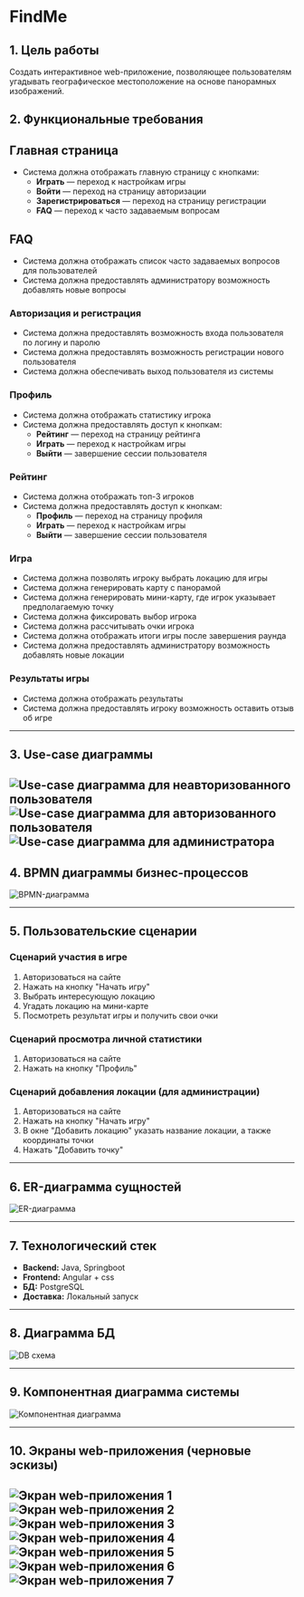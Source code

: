 # FindMe

## 1. Цель работы
Создать интерактивное web-приложение, позволяющее пользователям угадывать географическое местоположение на основе панорамных изображений.

## 2. Функциональные требования

## Главная страница
- Система должна отображать главную страницу с кнопками:
  - **Играть** — переход к настройкам игры
  - **Войти** — переход на страницу авторизации
  - **Зарегистрироваться** — переход на страницу регистрации
  - **FAQ** — переход к часто задаваемым вопросам

## FAQ
- Система должна отображать список часто задаваемых вопросов для пользователей
- Система должна предоставлять администратору возможность добавлять новые вопросы

### Авторизация и регистрация
- Система должна предоставлять возможность входа пользователя по логину и паролю
- Система должна предоставлять возможность регистрации нового пользователя
- Система должна обеспечивать выход пользователя из системы

### Профиль
- Система должна отображать статистику игрока
- Система должна предоставлять доступ к кнопкам:
  - **Рейтинг** — переход на страницу рейтинга
  - **Играть** — переход к настройкам игры
  - **Выйти** — завершение сессии пользователя

### Рейтинг
- Система должна отображать топ-3 игроков
- Система должна предоставлять доступ к кнопкам:
  - **Профиль** — переход на страницу профиля
  - **Играть** — переход к настройкам игры
  - **Выйти** — завершение сессии пользователя

### Игра
- Система должна позволять игроку выбрать локацию для игры
- Система должна генерировать карту с панорамой
- Система должна генерировать мини-карту, где игрок указывает предполагаемую точку
- Система должна фиксировать выбор игрока
- Система должна рассчитывать очки игрока
- Система должна отображать итоги игры после завершения раунда
- Система должна предоставлять администратору возможность добавлять новые локации

### Результаты игры
- Система должна отображать результаты
- Система должна предоставлять игроку возможность оставить отзыв об игре
---

## 3. Use-case диаграммы  
![Use-case диаграмма для неавторизованного пользователя](./assets/usecase_1.png)
![Use-case диаграмма для авторизованного пользователя](./assets/usecase_2.png)
![Use-case диаграмма для администратора](./assets/usecase_3.png)
---

## 4. BPMN диаграммы бизнес-процессов
![BPMN-диаграмма](./assets/bpmn.png)

---

## 5. Пользовательские сценарии

### Сценарий участия в игре
1. Авторизоваться на сайте
2. Нажать на кнопку "Начать игру"
3. Выбрать интересующую локацию
4. Угадать локацию на мини-карте
5. Посмотреть результат игры и получить свои очки

### Сценарий просмотра личной статистики
1. Авторизоваться на сайте
2. Нажать на кнопку "Профиль"

### Сценарий добавления локации (для администрации)
1. Авторизоваться на сайте
2. Нажать на кнопку "Начать игру"
3. В окне "Добавить локацию" указать название локации, а также координаты точки
4. Нажать "Добавить точку"

---

## 6. ER-диаграмма сущностей
![ER-диаграмма](./assets/er.png)

---

## 7. Технологический стек
- **Backend:** Java, Springboot  
- **Frontend:** Angular + css  
- **БД:** PostgreSQL
- **Доставка:** Локальный запуск 

---

## 8. Диаграмма БД
![DB схема](./assets/bd.png)

---

## 9. Компонентная диаграмма системы
![Компонентная диаграмма](./assets/components.png)

---

## 10. Экраны web-приложения (черновые эскизы)
![Экран web-приложения 1](./assets/ui_1.png)
![Экран web-приложения 2](./assets/ui_2.png)
![Экран web-приложения 3](./assets/ui_3.png)
![Экран web-приложения 4](./assets/ui_4.png)
![Экран web-приложения 5](./assets/ui_5.png)
![Экран web-приложения 6](./assets/ui_6.png)
![Экран web-приложения 7](./assets/ui_7.png)
---

